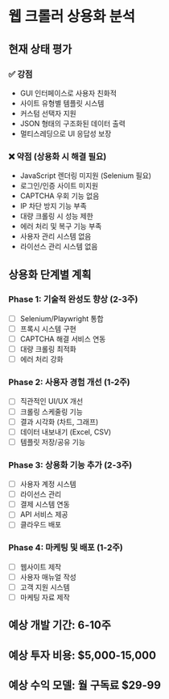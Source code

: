 # 웹 크롤러 상용화 분석

## 현재 상태 평가

### ✅ 강점
- GUI 인터페이스로 사용자 친화적
- 사이트 유형별 템플릿 시스템
- 커스텀 선택자 지원
- JSON 형태의 구조화된 데이터 출력
- 멀티스레딩으로 UI 응답성 보장

### ❌ 약점 (상용화 시 해결 필요)
- JavaScript 렌더링 미지원 (Selenium 필요)
- 로그인/인증 사이트 미지원
- CAPTCHA 우회 기능 없음
- IP 차단 방지 기능 부족
- 대량 크롤링 시 성능 제한
- 에러 처리 및 복구 기능 부족
- 사용자 관리 시스템 없음
- 라이선스 관리 시스템 없음

## 상용화 단계별 계획

### Phase 1: 기술적 완성도 향상 (2-3주)
- [ ] Selenium/Playwright 통합
- [ ] 프록시 시스템 구현
- [ ] CAPTCHA 해결 서비스 연동
- [ ] 대량 크롤링 최적화
- [ ] 에러 처리 강화

### Phase 2: 사용자 경험 개선 (1-2주)
- [ ] 직관적인 UI/UX 개선
- [ ] 크롤링 스케줄링 기능
- [ ] 결과 시각화 (차트, 그래프)
- [ ] 데이터 내보내기 (Excel, CSV)
- [ ] 템플릿 저장/공유 기능

### Phase 3: 상용화 기능 추가 (2-3주)
- [ ] 사용자 계정 시스템
- [ ] 라이선스 관리
- [ ] 결제 시스템 연동
- [ ] API 서비스 제공
- [ ] 클라우드 배포

### Phase 4: 마케팅 및 배포 (1-2주)
- [ ] 웹사이트 제작
- [ ] 사용자 매뉴얼 작성
- [ ] 고객 지원 시스템
- [ ] 마케팅 자료 제작

## 예상 개발 기간: 6-10주
## 예상 투자 비용: $5,000-15,000
## 예상 수익 모델: 월 구독료 $29-99
